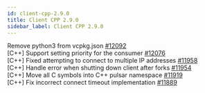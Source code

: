 ```yaml
---
id: client-cpp-2.9.0
title: Client CPP 2.9.0 
sidebar_label: Client CPP 2.9.0 
---
```


Remove python3 from vcpkg.json [#12092](https://github.com/apache/pulsar/pull/12092)  
[C++] Support setting priority for the consumer [#12076](https://github.com/apache/pulsar/pull/12076)  
[C++] Fixed attempting to connect to multiple IP addresses [#11958](https://github.com/apache/pulsar/pull/11958)  
[C++] Handle error when shutting down client after forks [#11954](https://github.com/apache/pulsar/pull/11954)  
[C++] Move all C symbols into C++ pulsar namespace [#11919](https://github.com/apache/pulsar/pull/11919)  
[C++] Fix incorrect connect timeout implementation [#11889](https://github.com/apache/pulsar/pull/11889)  

